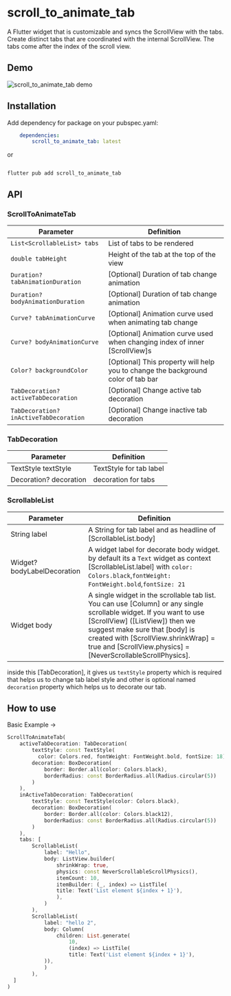 # scroll_to_animate_tab

A Flutter widget that is customizable and syncs the ScrollView with the tabs.
Create distinct tabs that are coordinated with the internal ScrollView. The tabs come after the
index of the scroll view.

## Demo

![scroll_to_animate_tab demo](https://pub-025eba96160d45eb8b4d209ff55bfdc6.r2.dev/scroll_to_animate_tab_demo.gif "scroll_to_animate_tab demo")

## Installation

Add dependency for package on your pubspec.yaml:

``` yaml
    dependencies:
	    scroll_to_animate_tab: latest
```

or

``` shell

flutter pub add scroll_to_animate_tab

```

## API

### ScrollToAnimateTab

| Parameter                              | Definition                                                                       |
|----------------------------------------|----------------------------------------------------------------------------------|
| `List<ScrollableList> tabs`            | List of tabs to be rendered                                                      |
| `double tabHeight`                     | Height of the tab at the top of the view                                         |
| `Duration? tabAnimationDuration`       | [Optional] Duration of tab change animation                                      |
| `Duration? bodyAnimationDuration`      | [Optional] Duration of tab change animation                                      |
| `Curve? tabAnimationCurve`             | [Optional] Animation curve used when animating tab change                        |
| `Curve? bodyAnimationCurve`            | [Optional] Animation curve used when changing index of inner [ScrollView]s       |
| `Color? backgroundColor`               | [Optional] This property will help you to change the background color of tab bar |
| `TabDecoration? activeTabDecoration`   | [Optional] Change active tab decoration                                          |
| `TabDecoration? inActiveTabDecoration` | [Optional] Change inactive tab decoration                                        |

### TabDecoration

| Parameter              | Definition              |
|------------------------|-------------------------|
| TextStyle textStyle    | TextStyle for tab label |
| Decoration? decoration | decoration for tabs     |

### ScrollableList

| Parameter                   | Definition                                                                                                                                                                                                                                                                                     |
|-----------------------------|------------------------------------------------------------------------------------------------------------------------------------------------------------------------------------------------------------------------------------------------------------------------------------------------|
| String label                | A String for tab label and as headline of [ScrollableList.body]                                                                                                                                                                                                                                |
| Widget? bodyLabelDecoration | A widget label for decorate body widget. by default its a `Text` widget as context [ScrollableList.label] with `color: Colors.black`,`fontWeight: FontWeight.bold`,`fontSize: 21`                                                                                                              |
| Widget body                 | A single widget in the scrollable tab list. You can use [Column] or any single scrollable widget. If you want to use [ScrollView] ([ListView]) then we suggest make sure that [body] is created with [ScrollView.shrinkWrap] = true and [ScrollView.physics] = [NeverScrollableScrollPhysics]. |

inside this [TabDecoration], it gives us `textStyle` property which is required that helps us to
change tab label style and other is optional named `decoration` property which helps us to decorate
our tab.

## How to use

Basic Example ->

``` dart
ScrollToAnimateTab(
    activeTabDecoration: TabDecoration(
        textStyle: const TextStyle(
          color: Colors.red, fontWeight: FontWeight.bold, fontSize: 18),
        decoration: BoxDecoration(
            border: Border.all(color: Colors.black),
            borderRadius: const BorderRadius.all(Radius.circular(5))
        )
    ),
    inActiveTabDecoration: TabDecoration(
        textStyle: const TextStyle(color: Colors.black),
        decoration: BoxDecoration(
            border: Border.all(color: Colors.black12),
            borderRadius: const BorderRadius.all(Radius.circular(5))
        )
    ),
    tabs: [
        ScrollableList(
            label: "Hello",
            body: ListView.builder(
                shrinkWrap: true,
                physics: const NeverScrollableScrollPhysics(),
                itemCount: 10,
                itemBuilder: (_, index) => ListTile(
                title: Text('List element ${index + 1}'),
                ),
            )
        ),
        ScrollableList(
            label: "hello 2",
            body: Column( 
                children: List.generate(
                    10,
                    (index) => ListTile(
                    title: Text('List element ${index + 1}'),
            )),
            )
        ),
  ]
)

```
